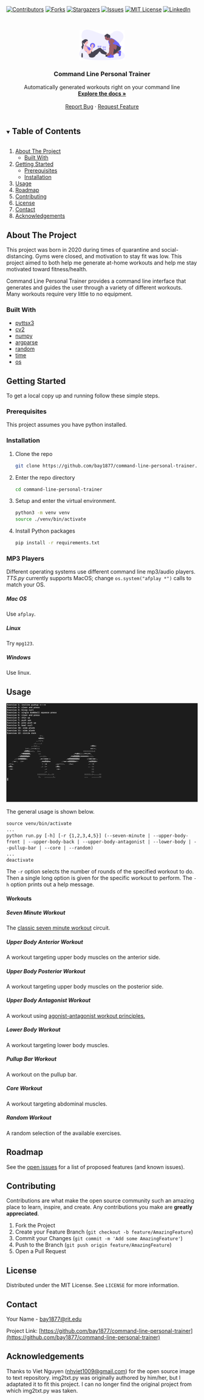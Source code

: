 <!--
*** Thanks for checking out the Best-README-Template. If you have a suggestion
*** that would make this better, please fork the command-line-personal-trainer and create a pull request
*** or simply open an issue with the tag "enhancement".
*** Thanks again! Now go create something AMAZING! :D
***
***
***
*** To avoid retyping too much info. Do a search and replace for the following:
*** bay1877, command-line-personal-trainer, bay1877@rit.edu, Command Line Personal Trainer
-->


<!-- PROJECT SHIELDS -->
<!--
*** I'm using markdown "reference style" links for readability.
*** Reference links are enclosed in brackets [ ] instead of parentheses ( ).
*** See the bottom of this document for the declaration of the reference variables
*** for contributors-url, forks-url, etc. This is an optional, concise syntax you may use.
*** https://www.markdownguide.org/basic-syntax/#reference-style-links
-->
[![Contributors][contributors-shield]][contributors-url]
[![Forks][forks-shield]][forks-url]
[![Stargazers][stars-shield]][stars-url]
[![Issues][issues-shield]][issues-url]
[![MIT License][license-shield]][license-url]
[![LinkedIn][linkedin-shield]][linkedin-url]



<!-- PROJECT LOGO -->
<br />
<p align="center">
  <a href="https://github.com/bay1877/command-line-personal-trainer">
    <img src="./images/undraw_personal_trainer_ote3.svg" alt="Logo" height="80">
  </a>

  <h3 align="center">Command Line Personal Trainer</h3>

  <p align="center">
    Automatically generated workouts right on your command line
    <br />
    <a href="https://github.com/bay1877/command-line-personal-trainer"><strong>Explore the docs »</strong></a>
    <br />
    <br />
    <a href="https://github.com/bay1877/command-line-personal-trainer/issues">Report Bug</a>
    ·
    <a href="https://github.com/bay1877/command-line-personal-trainer/issues">Request Feature</a>
  </p>
</p>



<!-- TABLE OF CONTENTS -->
<details open="open">
  <summary><h2 style="display: inline-block">Table of Contents</h2></summary>
  <ol>
    <li>
      <a href="#about-the-project">About The Project</a>
      <ul>
        <li><a href="#built-with">Built With</a></li>
      </ul>
    </li>
    <li>
      <a href="#getting-started">Getting Started</a>
      <ul>
        <li><a href="#prerequisites">Prerequisites</a></li>
        <li><a href="#installation">Installation</a></li>
      </ul>
    </li>
    <li><a href="#usage">Usage</a></li>
    <li><a href="#roadmap">Roadmap</a></li>
    <li><a href="#contributing">Contributing</a></li>
    <li><a href="#license">License</a></li>
    <li><a href="#contact">Contact</a></li>
    <li><a href="#acknowledgements">Acknowledgements</a></li>
  </ol>
</details>



<!-- ABOUT THE PROJECT -->
## About The Project

This project was born in 2020 during times of quarantine and social-distancing. Gyms were closed, and motivation to stay fit was low. This project aimed to both help me generate at-home workouts and help me stay motivated toward fitness/health.

Command Line Personal Trainer provides a command line interface that generates and guides the user through a variety of different workouts. Many workouts require very little to no equipment.

### Built With

* [pyttsx3](https://pypi.org/project/pyttsx3/)
* [cv2](https://pypi.org/project/opencv-python/)
* [numpy](https://pypi.org/project/numpy/)
* [argparse](https://docs.python.org/3/library/argparse.html)
* [random](https://docs.python.org/3/library/random.html)
* [time](https://docs.python.org/3/library/time.html)
* [os](https://docs.python.org/3/library/os.html)

<!-- GETTING STARTED -->
## Getting Started

To get a local copy up and running follow these simple steps.

### Prerequisites

This project assumes you have python installed.

### Installation

1. Clone the repo
   ```sh
   git clone https://github.com/bay1877/command-line-personal-trainer.git
   ```
2. Enter the repo directory
   ```sh
   cd command-line-personal-trainer
   ```
2. Setup and enter the virtual environment.
   ```sh
   python3 -m venv venv
   source ./venv/bin/activate
   ```
3. Install Python packages
   ```sh
   pip install -r requirements.txt
   ```

### MP3 Players
Different operating systems use different command line mp3/audio players. *TTS.py* currently supports MacOS; change `os.system("afplay *")` calls to match your OS. 

##### Mac OS
Use `afplay`.

##### Linux
Try `mpg123`.

##### Windows
Use linux.

<!-- USAGE EXAMPLES -->
## Usage

![workout](./images/workout1.png)

The general usage is shown below. 

```
source venv/bin/activate
...
python run.py [-h] [-r {1,2,3,4,5}] (--seven-minute | --upper-body-front | --upper-body-back | --upper-body-antagonist | --lower-body | --pullup-bar | --core | --random)
...
deactivate
```

The `-r` option selects the number of rounds of the specified workout to do. Then a single long option is given for the specific workout to perform. The `-h` option prints out a help message.

#### Workouts

##### Seven Minute Workout
The [classic seven minute workout](https://manofmany.com/lifestyle/fitness/7-minute-workout) circuit.

##### Upper Body Anterior Workout
A workout targeting upper body muscles on the anterior side.

##### Upper Body Posterior Workout
A workout targeting upper body muscles on the posterior side.

##### Upper Body Antagonist Workout
A workout using [agonist-antagonist workout principles.](https://www.verywellfit.com/what-are-agonist-muscles-1230985)

##### Lower Body Workout
A workout targeting lower body muscles.

##### Pullup Bar Workout
A workout on the pullup bar.

##### Core Workout
A workout targeting abdominal muscles.

##### Random Workout
A random selection of the available exercises.

<!-- ROADMAP -->
## Roadmap

See the [open issues](https://github.com/bay1877/command-line-personal-trainer/issues) for a list of proposed features (and known issues).

<!-- CONTRIBUTING -->
## Contributing

Contributions are what make the open source community such an amazing place to learn, inspire, and create. Any contributions you make are **greatly appreciated**.

1. Fork the Project
2. Create your Feature Branch (`git checkout -b feature/AmazingFeature`)
3. Commit your Changes (`git commit -m 'Add some AmazingFeature'`)
4. Push to the Branch (`git push origin feature/AmazingFeature`)
5. Open a Pull Request

<!-- LICENSE -->
## License

Distributed under the MIT License. See `LICENSE` for more information.

<!-- CONTACT -->
## Contact

Your Name - bay1877@rit.edu

Project Link: [https://github.com/bay1877/command-line-personal-trainer](https://github.com/bay1877/command-line-personal-trainer)

<!-- ACKNOWLEDGEMENTS -->
## Acknowledgements
Thanks to Viet Nguyen (nhviet1009@gmail.com) for the open source image to text repository. img2txt.py was originally authored by him/her, but I adaptated it to fit this project. I can no longer find the original project from which img2txt.py was taken.

<!-- MARKDOWN LINKS & IMAGES -->
<!-- https://www.markdownguide.org/basic-syntax/#reference-style-links -->
[contributors-shield]: https://img.shields.io/github/contributors/bay1877/command-line-personal-trainer.svg?style=for-the-badge
[contributors-url]: https://github.com/bay1877/command-line-personal-trainer/graphs/contributors
[forks-shield]: https://img.shields.io/github/forks/bay1877/command-line-personal-trainer.svg?style=for-the-badge
[forks-url]: https://github.com/bay1877/command-line-personal-trainer/network/members
[stars-shield]: https://img.shields.io/github/stars/bay1877/command-line-personal-trainer.svg?style=for-the-badge
[stars-url]: https://github.com/bay1877/command-line-personal-trainer/stargazers
[issues-shield]: https://img.shields.io/github/issues/bay1877/command-line-personal-trainer.svg?style=for-the-badge
[issues-url]: https://github.com/bay1877/command-line-personal-trainer/issues
[license-shield]: https://img.shields.io/github/license/bay1877/command-line-personal-trainer.svg?style=for-the-badge
[license-url]: https://github.com/bay1877/command-line-personal-trainer/blob/master/LICENSE.txt
[linkedin-shield]: https://img.shields.io/badge/-LinkedIn-black.svg?style=for-the-badge&logo=linkedin&colorB=555
[linkedin-url]: https://linkedin.com/in/bay1877
